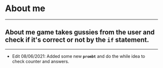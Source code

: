 # About me

------

## About me game takes gussies from the user and check if it's correct or not by the ``if`` statement.

-----

* Edit 08/06/2021:
Added some new **``prombt``** and do the while idea to check counter and answers.   